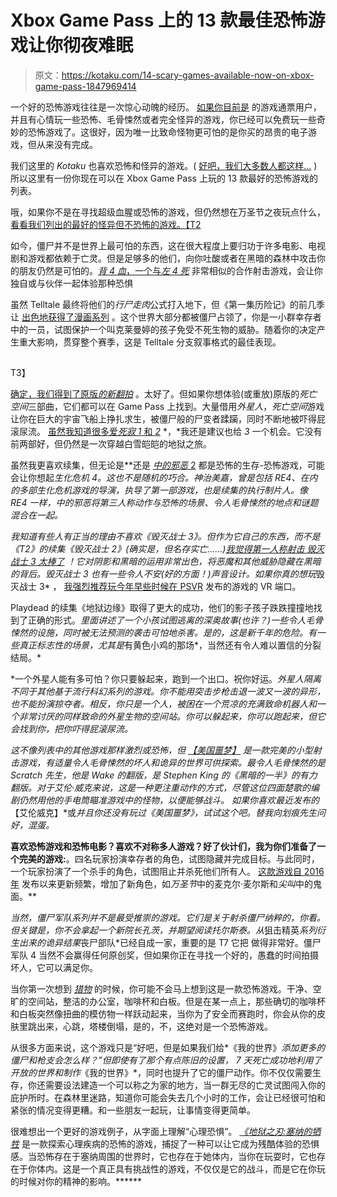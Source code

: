 # Xbox Game Pass 上的 13 款最佳恐怖游戏让你彻夜难眠

> 原文：<https://kotaku.com/14-scary-games-available-now-on-xbox-game-pass-1847969414>

一个好的恐怖游戏往往是一次惊心动魄的经历。 [如果你目前是](https://kotaku.com/the-12-best-games-on-xbox-game-pass-1841477023) 的游戏通票用户，并且有心情玩一些恐怖、毛骨悚然或者完全怪异的游戏，你已经可以免费玩一些奇妙的恐怖游戏了。这很好，因为唯一比致命怪物更可怕的是你买的昂贵的电子游戏，但从来没有完成。

我们这里的 *Kotaku* 也喜欢恐怖和怪异的游戏。( [好吧，我们大多数人都这样…](https://kotaku.com/i-cannot-play-horror-games-but-i-wish-i-could-1649583237) )所以这里有一份你现在可以在 Xbox Game Pass 上玩的 13 款最好的恐怖游戏的列表。

哦，如果你不是在寻找超级血腥或恐怖的游戏，但仍然想在万圣节之夜玩点什么， [看看我们列出的最好的怪异但不恐怖的游戏。【T2](https://kotaku.com/the-best-not-scary-games-to-play-on-halloween-1844512015)

如今，僵尸并不是世界上最可怕的东西，这在很大程度上要归功于许多电影、电视剧和游戏都依赖于亡灵。但是足够多的他们，向你吐酸或者在黑暗的森林中攻击你的朋友仍然是可怕的。[*背 4 血*，一个与*左 4 死*](https://kotaku.com/back-4-blood-the-kotaku-review-1847902890) 非常相似的合作射击游戏，会让你独自或与伙伴一起体验那种恐惧

虽然 Telltale 最终将他们的*行尸走肉*公式打入地下，但《第一集历险记》的前几季让 [出色地获得了漫画系列](https://kotaku.com/why-the-walking-dead-should-be-game-of-the-year-5972488) 。这个世界大部分都被僵尸占领了，你是一小群幸存者中的一员，试图保护一个叫克莱曼婷的孩子免受不死生物的威胁。随着你的决定产生重大影响，贯穿整个赛季，这是 Telltale 分支叙事格式的最佳表现。

## 

T3】

[确定，我们得到了原版*的新翻拍*](https://kotaku.com/here-s-an-extremely-early-look-at-the-dead-space-remake-1847590106) 。太好了。但如果你想体验(或重放)原版的*死亡空间*三部曲，它们都可以在 Game Pass 上找到。大量借用*外星人*，*死亡空间*游戏让你在巨大的宇宙飞船上挣扎求生，被僵尸般的尸变者蹂躏，同时不断地被吓得屁滚尿流。 [虽然我知道很多爱*死寂 1* 和 *2*](https://kotaku.com/dead-space-review-true-stories-of-space-horror-5068557) *，*我还是建议也给 *3* 一个机会。它没有前两部好，但仍然是一次穿越白雪皑皑的地狱之旅。

虽然我更喜欢续集，但无论是[](https://kotaku.com/the-evil-within-the-kotaku-review-1649303587)**还是 [*中的邪恶* 2](https://kotaku.com/the-evil-within-2-the-kotaku-review-1819716601) 都是恐怖的生存-恐怖游戏，可能会让你想起*生化危机 4。这也不是随机的巧合。神治美嘉，曾是包括 *RE4、*在内的多部*生化危机*游戏的导演，执导了第一部游戏，也是续集的执行制片人。像 *RE4 一样，*中的邪恶将第三人称动作与恐怖的场景、令人毛骨悚然的地点和谜题混合在一起。***

 *我知道有些人有正当的理由不喜欢《毁灭战士 3》。但作为它自己的东西，而不是《T2》的续集《毁灭战士 2》(确实是，但名存实亡……)[我觉得第一人称射击 *毁灭战士 3* 太棒了](https://kotaku.com/15-years-later-i-was-finally-brave-enough-to-finish-do-1836893812) ！它对阴影和黑暗的运用非常出色，将恶魔和其他威胁隐藏在黑暗的背后。*毁灭战士 3* 也有一些令人不安(好的方面！)声音设计。如果你真的想玩*毁灭战士 3* ， [我强烈推荐玩今年早些时候在 PSVR](https://kotaku.com/doom-3-is-better-in-vr-1846609043) 发布的游戏的 VR 端口。

Playdead 的续集《地狱边缘》取得了更大的成功，他们的影子孩子跌跌撞撞地找到了正确的形式。[](https://kotaku.com/why-inside-is-one-of-the-best-games-of-the-year-1787280828)*里面讲述了一个小孩试图逃离的深奥故事(也许？)一些令人毛骨悚然的设施，同时被无法预测的袭击可怕地杀害。是的，这是新千年的危险。有一些真正标志性的场景，尤其是*有黄色小鸡的那场*，当然还有令人难以置信的分裂结局。*

 *一个外星人能有多可怕？你只要躲起来，跑到一个出口。祝你好运。[](https://kotaku.com/alien-isolation-the-i-cant-believe-i-waited-seven-year-1846817646)*外星人隔离不同于其他基于流行科幻系列的游戏。你不能用突击步枪击退一波又一波的异形，也不能扮演掠夺者。相反，你只是一个人，被困在一个荒凉的充满致命机器人和一个非常讨厌的同样致命的外星生物的空间站。你可以躲起来，你可以跑起来，但它会找到你，把你吓得屁滚尿流。*

 *这不像列表中的其他游戏那样激烈或恐怖，但 [*【美国噩梦】*](https://kotaku.com/alan-wakes-american-nightmare-the-kotaku-review-5886570) 是一款完美的小型射击游戏，有适量令人毛骨悚然的坏人和诡异的世界可供探索。最令人毛骨悚然的是 Scratch 先生，他是 Wake 的翻版，是 Stephen King 的《黑暗的一半》的有力翻版。对于艾伦·威克来说，这是一种更注重动作的方式，尽管这位四面楚歌的编剧仍然用他的手电筒瞄准游戏中的怪物，以便能够战斗。 如果你喜欢最近发布的*【艾伦威克】*或[](https://kotaku.com/control-fans-believe-alan-wake-takes-place-in-the-same-1837840844)**并且你还没有玩过*《美国噩梦》，*试试这个吧。替我向划痕先生问好，混蛋。**

 **喜欢恐怖游戏和恐怖电影？喜欢不对称多人游戏？好了伙计们，我为你们准备了一个完美的游戏:[](https://kotaku.com/dead-by-daylight-studio-hurriedly-announces-colorblind-1846103493)**。四名玩家扮演幸存者的角色，试图隐藏并完成目标。与此同时，一个玩家扮演了一个杀手的角色，试图阻止并杀死他们所有人。 [这款游戏自 2016 年](https://kotaku.com/dead-by-daylight-just-hit-over-100k-players-on-steam-f-1847225438) 发布以来更新频繁，增加了新角色，如*万圣节*中的麦克尔·麦尔斯和*尖叫*中的鬼面。**

 *当然，*僵尸军队*系列并不是最受推崇的游戏。它们是关于射杀僵尸纳粹的，你看。但关键是，你不会拿起一个新院长孔茨，并期望阅读托尔斯泰。从*狙击精英*系列衍生出来的诡异结果*丧尸部队*已经自成一家，重要的是 T7 它把 做得非常好。僵尸军队 4 当然不会赢得任何原创奖，但如果你正在寻找一个好的，愚蠢的时间拍摄坏人，它可以满足你。

当你第一次想到 [*猎物*](https://kotaku.com/prey-the-kotaku-review-1795167006) 的时候，你可能不会马上想到这是一款恐怖游戏。干净、空旷的空间站，整洁的办公室，咖啡杯和白板。但是在某一点上，那些确切的咖啡杯和白板突然像扭曲的模仿物一样跃动起来，当你为了安全而赛跑时，你会从你的皮肤里跳出来，心跳，塔楼倒塌，是的，不，这绝对是一个恐怖游戏。

从很多方面来说，这个游戏只是“好吧，但是如果我们给*《我的世界》*添加更多的僵尸和枪支会怎么样？”但即使有了那个有点陈旧的设置， *7 天死亡*成功地利用了开放的世界和制作*《我的世界》*，同时也提升了它的僵尸动作。你不仅仅需要生存，你还需要设法建造一个可以称之为家的地方，当一群无尽的亡灵试图闯入你的庇护所时。在森林里迷路，知道你可能会失去几个小时的工作，会让已经很可怕和紧张的情况变得更糟。和一些朋友一起玩，让事情变得更简单。

很难想出一个更好的游戏例子，从字面上理解“心理恐惧”。 [*《地狱之刃:塞纳的牺牲*](https://kotaku.com/hellblade-is-great-because-it-s-frustrating-1797654673) 是一款探索心理疾病的恐怖的游戏，捕捉了一种可以让它成为残酷体验的恐惧感。当恐怖存在于塞纳周围的世界时，它也存在于她体内，当你在玩耍时，它也存在于你体内。这是一个真正具有挑战性的游戏，不仅仅是它的战斗，而是它在你玩的时候对你的精神的影响。******